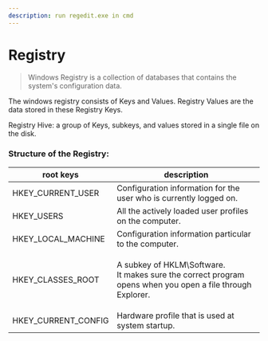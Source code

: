 ```yaml
---
description: run regedit.exe in cmd
---
```


# Registry

> Windows Registry is a collection of databases that contains the system's configuration data.

The windows registry consists of Keys and Values. Registry Values are the data stored in these Registry Keys.

Registry Hive: a group of Keys, subkeys, and values stored in a single file on the disk.

### Structure of the Registry:

| root keys             | description                                                                                                         |
| --------------------- | ------------------------------------------------------------------------------------------------------------------- |
| HKEY\_CURRENT\_USER   | Configuration information for the user who is currently logged on.                                                  |
| HKEY\_USERS           | All the actively loaded user profiles on the computer.                                                              |
| HKEY\_LOCAL\_MACHINE  | Configuration information particular to the computer.                                                               |
| HKEY\_CLASSES\_ROOT   | <p>A subkey of HKLM\Software.<br>It makes sure the correct program opens when you open a file through Explorer.</p> |
| HKEY\_CURRENT\_CONFIG | Hardware profile that is used at system startup.                                                                    |


